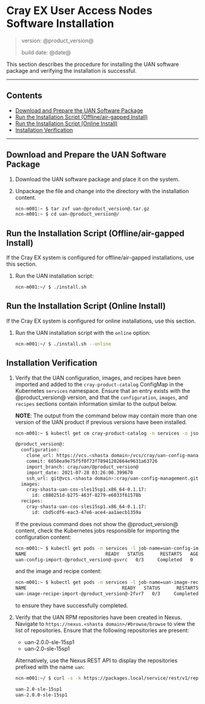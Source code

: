 # Cray EX User Access Nodes Software Installation

> version: @product_version@
>
> build date: @date@

This section describes the procedure for installing the UAN software package and
verifying the installation is successful.

---

## Contents

* [Download and Prepare the UAN Software Package](#prep)
* [Run the Installation Script (Offline/air-gapped Install)](#offline)
* [Run the Installation Script (Online Install)](#online)
* [Installation Verification](#verify)

---

<a name="prep"></a>
## Download and Prepare the UAN Software Package

1. Download the UAN software package and place it on the system.
2. Unpackage the file and change into the directory with the installation content.

    ```bash
    ncn-m001:~ $ tar zxf uan-@product_version@.tar.gz
    ncn-m001:~ $ cd uan-@product_version@/
    ```

<a name="offline"></a>
## Run the Installation Script (Offline/air-gapped Install)

If the Cray EX system is configured for offline/air-gapped installations, use
this section.

1. Run the UAN installation script:

    ```bash
    ncn-m001:~/ $ ./install.sh
    ```

<a name="online"></a>
## Run the Installation Script (Online Install)

If the Cray EX system is configured for online installations, use this section.

1. Run the UAN installation script with the `online` option:

    ```bash
    ncn-m001:~/ $ ./install.sh --online
    ```

<a name="verify"></a>
## Installation Verification

1. Verify that the UAN configuration, images, and recipes have been imported and
   added to the `cray-product-catalog` ConfigMap in the Kubernetes `services`
   namespace. Ensure that an entry exists with the @product_version@ version,
   and that the `configuration`, `images`, and `recipes` sections contain
   information similar to the output below.

   **NOTE**: The output from the command below may contain more than one version
             of the UAN product if previous versions have been installed.

   ```bash
   ncn-m001:~ $ kubectl get cm cray-product-catalog -n services -o json | jq -r .data.uan

   @product_version@:
     configuration:
       clone_url: https://vcs.<shasta domain>/vcs/cray/uan-config-management.git
       commit: 6658ea9e75f5f0f73f78941202664e9631a63726
       import_branch: cray/uan/@product_version@
       import_date: 2021-07-28 03:26:00.399670
       ssh_url: git@vcs.<shasta domain>:cray/uan-config-management.git
     images:
       cray-shasta-uan-cos-sles15sp1.x86_64-0.1.17:
         id: c880251d-b275-463f-8279-e6033f61578b
     recipes:
       cray-shasta-uan-cos-sles15sp1.x86_64-0.1.17:
         id: cbd5cdf6-eac3-47e6-ace4-aa1aecb1359a
   ```

   If the previous command does not show the @product_version@ content, check
   the Kubernetes jobs responsible for importing the configuration content:

   ```bash
   ncn-m001:~ $ kubectl get pods -n services -l job-name=uan-config-import-@product_version@
   NAME                             READY   STATUS      RESTARTS   AGE
   uan-config-import-@product_version@-gsvrc   0/3     Completed   0          5m
   ```

   and the image and recipe content:

   ```bash
   ncn-m001:~ $ kubectl get pods -n services -l job-name=uan-image-recipe-import-@product_version@
   NAME                                   READY   STATUS      RESTARTS   AGE
   uan-image-recipe-import-@product_version@-2fvr7   0/3     Completed   0          6m
   ```

   to ensure they have successfully completed.

1. Verify that the UAN RPM repositories have been created in Nexus. Navigate to
   `https://nexus.<shasta domain>/#browse/browse` to view the list of
   repositories. Ensure that the following repositories are present:
   * uan-2.0.0-sle-15sp1
   * uan-2.0-sle-15sp1

   Alternatively, use the Nexus REST API to display the repositories prefixed
   with the name `uan`:

   ```bash
   ncn-m001:~/ $ curl -s -k https://packages.local/service/rest/v1/repositories | jq -r '.[] | select(.name | startswith("uan")) | .name'

   uan-2.0-sle-15sp1
   uan-2.0.0-sle-15sp1
   ```
